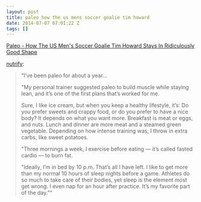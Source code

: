 ```yaml
---
layout: post
title: paleo how the us mens soccer goalie tim howard
date: 2014-07-07 07:01:22 Z
tags: []
---
```

[Paleo - How The US Men's Soccer Goalie Tim Howard Stays In Ridiculously Good Shape](http://www.businessinsider.com/how-usa-goalie-tim-howard-stays-in-shape-2014-6)

[nutrify](http://nutrify.tumblr.com/post/90591776856/paleo-how-the-us-mens-soccer-goalie-tim-howard-stays):

> “I’ve been paleo for about a year…
> 
> "My personal trainer suggested paleo to build muscle while staying lean, and it’s one of the first plans that’s worked for me.
> 
> Sure, I like ice cream, but when you keep a healthy lifestyle, it’s: Do you prefer sweets and crappy food, or do you prefer to have a nice body? It depends on what you want more. Breakfast is meat or eggs, and nuts. Lunch and dinner are more meat and a steamed green vegetable. Depending on how intense training was, I throw in extra carbs, like sweet potatoes.
> 
> "Three mornings a week, I exercise before eating — it’s called fasted cardio — to burn fat.
> 
>   
> "Ideally, I’m in bed by 10 p.m. That’s all I have left. I like to get more than my normal 10 hours of sleep nights before a game. Athletes do so much to take care of their bodies, yet sleep is the element most get wrong. I even nap for an hour after practice. It’s my favorite part of the day.”“
